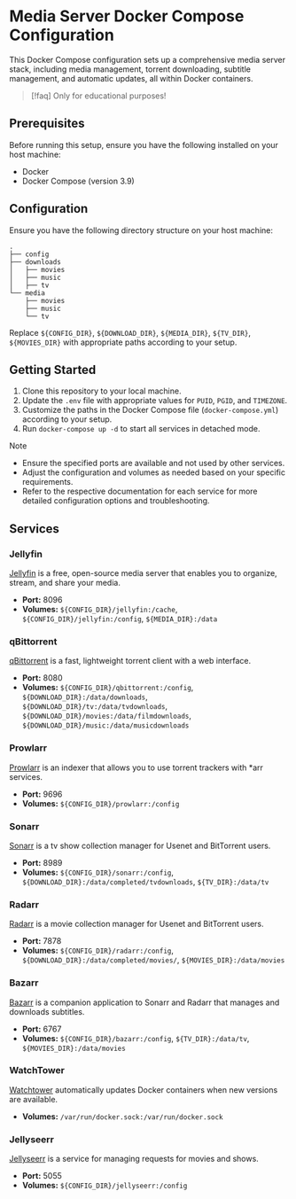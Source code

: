 # Media Server Docker Compose Configuration

This Docker Compose configuration sets up a comprehensive media server stack, including media management, torrent downloading, subtitle management, and automatic updates, all within Docker containers.
 
 > [!faq] 
 > Only for educational purposes!

## Prerequisites

Before running this setup, ensure you have the following installed on your host machine:

- Docker
- Docker Compose (version 3.9)
## Configuration

Ensure you have the following directory structure on your host machine:
```arduino
. 
├── config 
├── downloads 
│   ├── movies 
│   ├── music 
│   ├── tv 
└── media
	├── movies
	├── music
	└── tv
```

Replace `${CONFIG_DIR}`, `${DOWNLOAD_DIR}`, `${MEDIA_DIR}`, `${TV_DIR}`, `${MOVIES_DIR}` with appropriate paths according to your setup.
## Getting Started

1. Clone this repository to your local machine.
2. Update the `.env` file with appropriate values for `PUID`, `PGID`, and `TIMEZONE`.
3. Customize the paths in the Docker Compose file (`docker-compose.yml`) according to your setup.
4. Run `docker-compose up -d` to start all services in detached mode.

 > [!note]
 >  - Ensure the specified ports are available and not used by other services.
 >  - Adjust the configuration and volumes as needed based on your specific requirements.
 >  - Refer to the respective documentation for each service for more detailed configuration options and troubleshooting.
 
 ## Services

### Jellyfin

[Jellyfin](https://jellyfin.org/) is a free, open-source media server that enables you to organize, stream, and share your media.

- **Port:** 8096
- **Volumes:** `${CONFIG_DIR}/jellyfin:/cache`, `${CONFIG_DIR}/jellyfin:/config`, `${MEDIA_DIR}:/data`

### qBittorrent

[qBittorrent](https://www.qbittorrent.org/) is a fast, lightweight torrent client with a web interface.

- **Port:** 8080
- **Volumes:** `${CONFIG_DIR}/qbittorrent:/config`, `${DOWNLOAD_DIR}:/data/downloads`, `${DOWNLOAD_DIR}/tv:/data/tvdownloads`, `${DOWNLOAD_DIR}/movies:/data/filmdownloads`, `${DOWNLOAD_DIR}/music:/data/musicdownloads`

### Prowlarr

[Prowlarr](https://github.com/Prowlarr/Prowlarr) is an indexer that allows you to use torrent trackers with *arr services.

- **Port:** 9696
- **Volumes:** `${CONFIG_DIR}/prowlarr:/config`

### Sonarr

[Sonarr](https://sonarr.tv/) is a tv show collection manager for Usenet and BitTorrent users.

- **Port:** 8989
- **Volumes:** `${CONFIG_DIR}/sonarr:/config`, `${DOWNLOAD_DIR}:/data/completed/tvdownloads`, `${TV_DIR}:/data/tv`

### Radarr

[Radarr](https://radarr.video/) is a movie collection manager for Usenet and BitTorrent users.

- **Port:** 7878
- **Volumes:** `${CONFIG_DIR}/radarr:/config`, `${DOWNLOAD_DIR}:/data/completed/movies/`, `${MOVIES_DIR}:/data/movies`

### Bazarr

[Bazarr](https://www.bazarr.media/) is a companion application to Sonarr and Radarr that manages and downloads subtitles.

- **Port:** 6767
- **Volumes:** `${CONFIG_DIR}/bazarr:/config`, `${TV_DIR}:/data/tv`, `${MOVIES_DIR}:/data/movies`

### WatchTower

[Watchtower](https://containrrr.dev/watchtower/) automatically updates Docker containers when new versions are available.

- **Volumes:** `/var/run/docker.sock:/var/run/docker.sock`

### Jellyseerr

[Jellyseerr](https://github.com/fallenbagel/Jellyseerr) is a service for managing requests for movies and shows.

- **Port:** 5055
- **Volumes:** `${CONFIG_DIR}/jellyseerr:/config`
